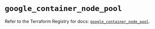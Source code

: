 # `google_container_node_pool`

Refer to the Terraform Registry for docs: [`google_container_node_pool`](https://registry.terraform.io/providers/hashicorp/google/6.2.0/docs/resources/container_node_pool).

